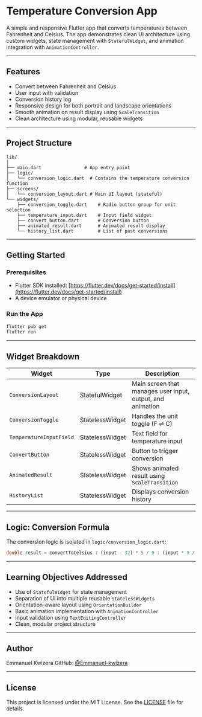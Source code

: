 
# Temperature Conversion App

A simple and responsive Flutter app that converts temperatures between Fahrenheit and Celsius. The app demonstrates clean UI architecture using custom widgets, state management with `StatefulWidget`, and animation integration with `AnimationController`.

---

## Features

* Convert between Fahrenheit and Celsius
* User input with validation
* Conversion history log
* Responsive design for both portrait and landscape orientations
* Smooth animation on result display using `ScaleTransition`
* Clean architecture using modular, reusable widgets

---

## Project Structure

```
lib/
│
├── main.dart                # App entry point
├── logic/
│   └── conversion_logic.dart  # Contains the temperature conversion function
├── screens/
│   └── conversion_layout.dart # Main UI layout (stateful)
└── widgets/
    ├── conversion_toggle.dart    # Radio button group for unit selection
    ├── temperature_input.dart    # Input field widget
    ├── convert_button.dart       # Conversion button
    ├── animated_result.dart      # Animated result display
    └── history_list.dart         # List of past conversions
```

---

## Getting Started

### Prerequisites

* Flutter SDK installed: [https://flutter.dev/docs/get-started/install](https://flutter.dev/docs/get-started/install)
* A device emulator or physical device

### Run the App

```bash
flutter pub get
flutter run
```

---

## Widget Breakdown

| Widget                  | Type            | Description                                                |
| ----------------------- | --------------- | ---------------------------------------------------------- |
| `ConversionLayout`      | StatefulWidget  | Main screen that manages user input, output, and animation |
| `ConversionToggle`      | StatelessWidget | Handles the unit toggle (F ⇌ C)                            |
| `TemperatureInputField` | StatelessWidget | Text field for temperature input                           |
| `ConvertButton`         | StatelessWidget | Button to trigger conversion                               |
| `AnimatedResult`        | StatelessWidget | Shows animated result using `ScaleTransition`              |
| `HistoryList`           | StatelessWidget | Displays conversion history                                |

---

## Logic: Conversion Formula

The conversion logic is isolated in `logic/conversion_logic.dart`:

```dart
double result = convertToCelsius ? (input - 32) * 5 / 9 : (input * 9 / 5) + 32;
```

---

## Learning Objectives Addressed

* Use of `StatefulWidget` for state management
* Separation of UI into multiple reusable `StatelessWidgets`
* Orientation-aware layout using `OrientationBuilder`
* Basic animation implementation with `AnimationController`
* Input validation using `TextEditingController`
* Clean, modular project structure

---

## Author

Emmanuel Kwizera
GitHub: [@Emmanuel-kwizera](https://github.com/Emmanuel-kwizera)

---

## License

This project is licensed under the MIT License. See the [LICENSE](LICENSE) file for details.

